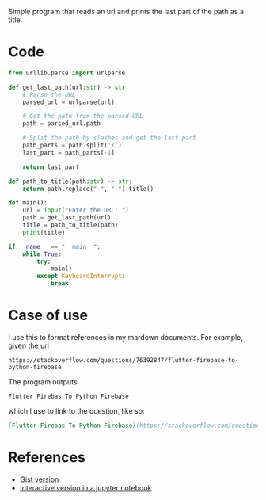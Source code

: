 
Simple program that reads an url and prints the last part of the path as a title. 

<script src="https://gist.github.com/renegarcia/9e80f1c84c57753b5aa4e19f0b8198db.js"></script>

# Code 

```python
from urllib.parse import urlparse

def get_last_path(url:str) -> str:
    # Parse the URL
    parsed_url = urlparse(url)

    # Get the path from the parsed URL
    path = parsed_url.path

    # Split the path by slashes and get the last part
    path_parts = path.split('/')
    last_part = path_parts[-1]

    return last_part

def path_to_title(path:str) -> str:
    return path.replace("-", " ").title()

def main():
    url = input("Enter the URL: ")
    path = get_last_path(url)
    title = path_to_title(path)
    print(title)

if __name__ == "__main__":
    while True:
        try:
            main()
        except KeyboardInterrupt:
            break
```

# Case of use

I use this to format references in my mardown documents. For example, given the url 

``` 
https://stackoverflow.com/questions/76392847/flutter-firebase-to-python-firebase
```

The program outputs

```
Flutter Firebas To Python Firebase
```

which I use to link to the question, like so:

```markdown
[Flutter Firebas To Python Firebase](https://stackoverflow.com/questions/76392847/flutter-firebase-to-python-firebase)
```

# References

* [Gist version](https://gist.github.com/renegarcia/9e80f1c84c57753b5aa4e19f0b8198db)
* [Interactive version in a jupyter notebook](https://colab.research.google.com/drive/1MhXnLZnS7I_oaRjYExcg63TND32YDcHL?usp=sharing)